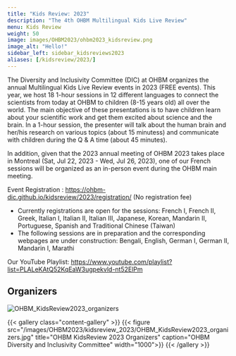 ```yaml
---
title: "Kids Review: 2023"
description: "The 4th OHBM Multilingual Kids Live Review"
menu: Kids Review
weight: 50
image: images/OHBM2023/ohbm2023_kidsreview.png
image_alt: "Hello!"
sidebar_left: sidebar_kidsreviews2023
aliases: [/kidsreview/2023/]
---
```


The Diversity and Inclusivity Committee (DIC) at OHBM organizes the annual Multilingual Kids Live Review events in 2023 (FREE events). This year, we host 18 1-hour sessions in 12 different languages to connect the scientists from today at OHBM to children (8-15 years old) all over the world. The main objective of these presentations is to have children learn about your scientific work and get them excited about science and the brain. In a 1-hour session, the presenter will talk about the human brain and her/his research on various topics (about 15 minutess) and communicate with children during the Q & A time (about 45 minutes). 

In addition, given that the 2023 annual meeting of OHBM 2023 takes place in Montreal (Sat, Jul 22, 2023 - Wed, Jul 26, 2023), one of our French sessions will be organized as an in-person event during the OHBM main meeting.

Event Registration : https://ohbm-dic.github.io/kidsreview/2023/registration/ (No registration fee)
* Currently registrations are open for the sessions: French I, French II, Greek, Italian I, Italian II, Italian III, Japanese, Korean, Mandarin II, Portuguese, Spanish and Traditional Chinese (Taiwan)
* The following sessions are in preparation and the corresponding webpages are under construction: Bengali, English, German I, German II, Mandarin I, Marathi

Our YouTube Playlist: https://www.youtube.com/playlist?list=PLALeKAtQ52KqEaW3ugpekvld-nt52ElPm

## Organizers

<img src="" alt="OHBM_KidsReview2023_organizers">

{{< gallery class="content-gallery" >}}
  {{< figure src="/images/OHBM2023/kidsreview_2023/OHBM_KidsReview2023_organizers.jpg" title="OHBM KidsReview 2023 Organizers" caption="OHBM Diversity and Inclusivity Committee" width="1000">}}
{{< /gallery >}}
